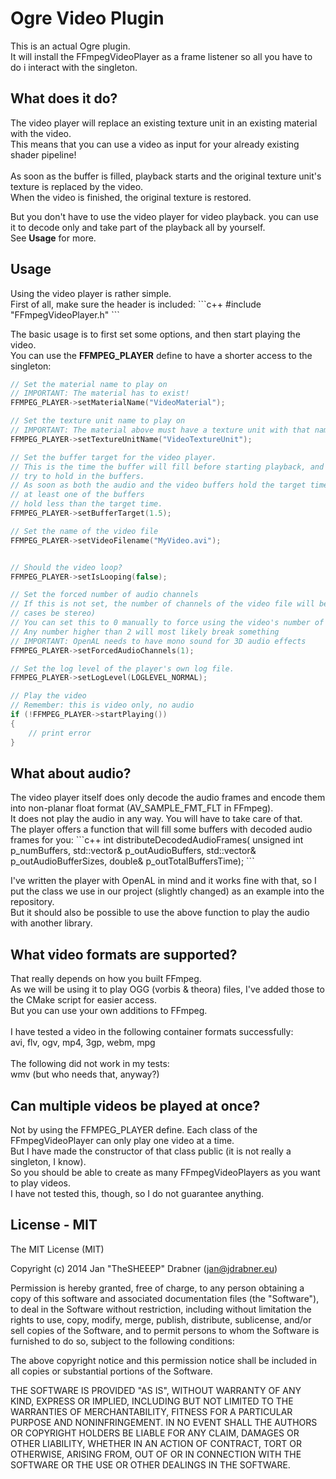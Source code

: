 <h1>Ogre Video Plugin</h1>
This is an actual Ogre plugin.<br />
It will install the FFmpegVideoPlayer as a frame listener so all you have to do i interact with the singleton.

<h2>What does it do?</h2>
The video player will replace an existing texture unit in an existing material with the video.<br />
This means that you can use a video as input for your already existing shader pipeline!<br />
<br />
As soon as the buffer is filled, playback starts and the original texture unit's texture is replaced by the video.<br />
When the video is finished, the original texture is restored.

But you don't have to use the video player for video playback. you can use it to decode only and take part of the playback all by yourself. <br />See <b>Usage</b> for more. 

<h2>Usage</h2>
Using the video player is rather simple. <br />
First of all, make sure the header is included:
```c++
#include "FFmpegVideoPlayer.h"
```

The basic usage is to first set some options, and then start playing the video.<br />
You can use the <b>FFMPEG_PLAYER</b> define to have a shorter access to the singleton:
```c++
// Set the material name to play on
// IMPORTANT: The material has to exist!
FFMPEG_PLAYER->setMaterialName("VideoMaterial");

// Set the texture unit name to play on
// IMPORTANT: The material above must have a texture unit with that name!
FFMPEG_PLAYER->setTextureUnitName("VideoTextureUnit");

// Set the buffer target for the video player.
// This is the time the buffer will fill before starting playback, and also the time it will always 
// try to hold in the buffers.
// As soon as both the audio and the video buffers hold the target time, decoding is stopped until 
// at least one of the buffers
// hold less than the target time.
FFMPEG_PLAYER->setBufferTarget(1.5);

// Set the name of the video file
FFMPEG_PLAYER->setVideoFilename("MyVideo.avi");


// Should the video loop?
FFMPEG_PLAYER->setIsLooping(false);

// Set the forced number of audio channels
// If this is not set, the number of channels of the video file will be used (which will in most 
// cases be stereo)
// You can set this to 0 manually to force using the video's number of channels.
// Any number higher than 2 will most likely break something
// IMPORTANT: OpenAL needs to have mono sound for 3D audio effects
FFMPEG_PLAYER->setForcedAudioChannels(1);

// Set the log level of the player's own log file.
FFMPEG_PLAYER->setLogLevel(LOGLEVEL_NORMAL);

// Play the video
// Remember: this is video only, no audio
if (!FFMPEG_PLAYER->startPlaying())
{
    // print error
}
```

<h2>What about audio?</h2>
The video player itself does only decode the audio frames and encode them into non-planar float format (AV_SAMPLE_FMT_FLT in FFmpeg).<br />
It does not play the audio in any way. You will have to take care of that.<br />
The player offers a function that will fill some buffers with decoded audio frames for you:
```c++
int distributeDecodedAudioFrames(   unsigned int p_numBuffers, 
                                    std::vector<uint8_t*>& p_outAudioBuffers, 
                                    std::vector<unsigned int>& p_outAudioBufferSizes,
                                    double& p_outTotalBuffersTime);
```

I've written the player with OpenAL in mind and it works fine with that, so I put the class we use in our project (slightly changed) as an example into the repository. <br />
But it should also be possible to use the above function to play the audio with another library.

<h2>What video formats are supported?</h2>
That really depends on how you built FFmpeg.<br />
As we will be using it to play OGG (vorbis & theora) files, I've added those to the CMake script for easier access. <br />
But you can use your own additions to FFmpeg.<br />
<br />
I have tested a video in the following container formats successfully:<br />
avi, flv, ogv, mp4, 3gp, webm, mpg<br />
<br />
The following did not work in my tests:<br />
wmv (but who needs that, anyway?)

<h2>Can multiple videos be played at once?</h2>
Not by using the FFMPEG_PLAYER define. Each class of the FFmpegVideoPlayer can only play one video at a time.<br />
But I have made the constructor of that class public (it is not really a singleton, I know). <br />
So you should be able to create as many FFmpegVideoPlayers as you want to play videos. <br />
I have not tested this, though, so I do not guarantee anything.

<h2>License - MIT</h2>
The MIT License (MIT)

Copyright (c) 2014 Jan "TheSHEEEP" Drabner (jan@jdrabner.eu)

Permission is hereby granted, free of charge, to any person obtaining a copy
of this software and associated documentation files (the "Software"), to deal
in the Software without restriction, including without limitation the rights
to use, copy, modify, merge, publish, distribute, sublicense, and/or sell
copies of the Software, and to permit persons to whom the Software is
furnished to do so, subject to the following conditions:

The above copyright notice and this permission notice shall be included in
all copies or substantial portions of the Software.

THE SOFTWARE IS PROVIDED "AS IS", WITHOUT WARRANTY OF ANY KIND, EXPRESS OR
IMPLIED, INCLUDING BUT NOT LIMITED TO THE WARRANTIES OF MERCHANTABILITY,
FITNESS FOR A PARTICULAR PURPOSE AND NONINFRINGEMENT. IN NO EVENT SHALL THE
AUTHORS OR COPYRIGHT HOLDERS BE LIABLE FOR ANY CLAIM, DAMAGES OR OTHER
LIABILITY, WHETHER IN AN ACTION OF CONTRACT, TORT OR OTHERWISE, ARISING FROM,
OUT OF OR IN CONNECTION WITH THE SOFTWARE OR THE USE OR OTHER DEALINGS IN
THE SOFTWARE.
